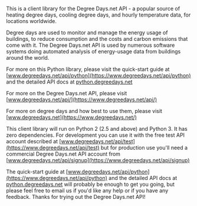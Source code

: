 This is a client library for the Degree Days.net API - a popular source of heating degree days, cooling degree days, and hourly temperature data, for locations worldwide.

Degree days are used to monitor and manage the energy usage of buildings, to reduce consumption and the costs and carbon emissions that come with it.  The Degree Days.net API is used by numerous software systems doing automated analysis of energy-usage data from buildings around the world.

For more on this Python library, please visit the quick-start guide at [www.degreedays.net/api/python](https://www.degreedays.net/api/python) and the detailed API docs at [python.degreedays.net](https://python.degreedays.net/)

For more on the Degree Days.net API, please visit [www.degreedays.net/api/](https://www.degreedays.net/api/)

For more on degree days and how best to use them, please visit [www.degreedays.net](https://www.degreedays.net/)

This client library will run on Python 2 (2.5 and above) and Python 3.  It has zero dependencies.  For development you can use it with the free test API account described at [www.degreedays.net/api/test](https://www.degreedays.net/api/test) but for production use you'll need a commercial Degree Days.net API account from [www.degreedays.net/api/signup](https://www.degreedays.net/api/signup)

The quick-start guide at [www.degreedays.net/api/python](https://www.degreedays.net/api/python) and the detailed API docs at [python.degreedays.net](https://python.degreedays.net/) will probably be enough to get you going, but please feel free to email us if you'd like any help or if you have any feedback.  Thanks for trying out the Degree Days.net API!
